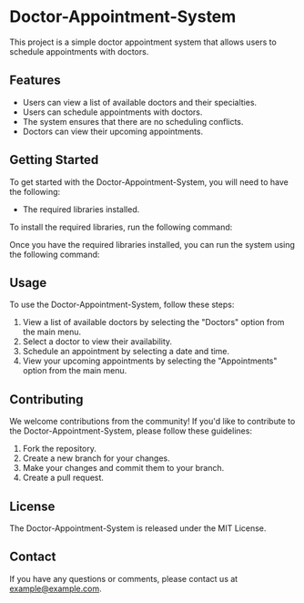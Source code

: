# Doctor-Appointment-System

This project is a simple doctor appointment system that allows users to schedule appointments with doctors.

## Features

* Users can view a list of available doctors and their specialties.
* Users can schedule appointments with doctors.
* The system ensures that there are no scheduling conflicts.
* Doctors can view their upcoming appointments.

## Getting Started

To get started with the Doctor-Appointment-System, you will need to have the following:

* The required libraries installed.

To install the required libraries, run the following command:

Once you have the required libraries installed, you can run the system using the following command:

## Usage

To use the Doctor-Appointment-System, follow these steps:

1. View a list of available doctors by selecting the "Doctors" option from the main menu.
2. Select a doctor to view their availability.
3. Schedule an appointment by selecting a date and time.
4. View your upcoming appointments by selecting the "Appointments" option from the main menu.

## Contributing

We welcome contributions from the community! If you'd like to contribute to the Doctor-Appointment-System, please follow these guidelines:

1. Fork the repository.
2. Create a new branch for your changes.
3. Make your changes and commit them to your branch.
4. Create a pull request.

## License

The Doctor-Appointment-System is released under the MIT License.

## Contact

If you have any questions or comments, please contact us at [example@example.com](mailto:elonerajeev@gmail.com).
